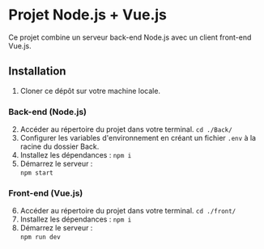 # Projet Node.js + Vue.js

Ce projet combine un serveur back-end Node.js avec un client front-end Vue.js.

## Installation

1. Cloner ce dépôt sur votre machine locale.

### Back-end (Node.js)

2. Accéder au répertoire du projet dans votre terminal.
   `cd ./Back/`
3. Configurer les variables d'environnement en créant un fichier `.env` à la racine du dossier Back.
4. Installez les dépendances :
   `npm i`
5. Démarrez le serveur :  
   `npm start`


### Front-end (Vue.js)

6. Accéder au répertoire du projet dans votre terminal.
   `cd ./front/`
7. Installez les dépendances :
   `npm i`
8. Démarrez le serveur :  
   `npm run dev`
